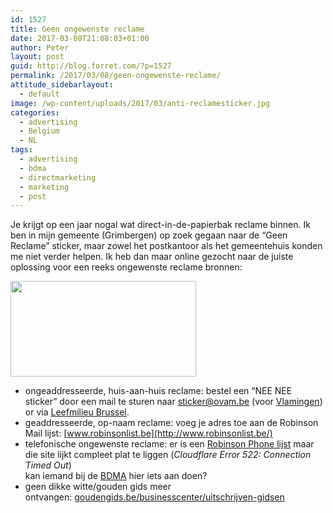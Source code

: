 ```yaml
---
id: 1527
title: Geen ongewenste reclame
date: 2017-03-08T21:08:03+01:00
author: Peter
layout: post
guid: http://blog.forret.com/?p=1527
permalink: /2017/03/08/geen-ongewenste-reclame/
attitude_sidebarlayout:
  - default
image: /wp-content/uploads/2017/03/anti-reclamesticker.jpg
categories:
  - advertising
  - Belgium
  - NL
tags:
  - advertising
  - bdma
  - directmarketing
  - marketing
  - post
---
```

Je krijgt op een jaar nogal wat direct-in-de-papierbak reclame binnen. Ik ben in mijn gemeente (Grimbergen) op zoek gegaan naar de &#8220;Geen Reclame&#8221; sticker, maar zowel het postkantoor als het gemeentehuis konden me niet verder helpen. Ik heb dan maar online gezocht naar de juiste oplossing voor een reeks ongewenste reclame bronnen:

[<img  class="alignnone size-full wp-image-1528" src="http://blog.forret.com/wp-content/uploads/2017/03/anti-reclamesticker.jpg" alt="" width="297" height="153" />](http://blog.forret.com/wp-content/uploads/2017/03/anti-reclamesticker.jpg)

  * ongeaddresseerde, huis-aan-huis reclame: bestel een &#8220;NEE NEE sticker&#8221; door een mail te sturen naar <sticker@ovam.be> (voor [Vlamingen](http://www.ovam.be/papier-karton)) or via [Leefmilieu Brussel](http://www.leefmilieu.brussels/themas/afval-grondstof/mijn-afval/reclame-weigeren-uw-recht).
  * geaddresseerde, op-naam reclame: voeg je adres toe aan de Robinson Mail lijst: [www.robinsonlist.be](http://www.robinsonlist.be/)
  * telefonische ongewenste reclame: er is een [Robinson Phone lijst](https://bel-me-niet-meer.be/) maar die site lijkt compleet plat te liggen (_Cloudflare Error 522: Connection Timed Out_)  
    kan iemand bij de [BDMA](http://bdma.be/) hier iets aan doen?
  * geen dikke witte/gouden gids meer ontvangen: [goudengids.be/businesscenter/uitschrijven-gidsen](http://www.goudengids.be/businesscenter/uitschrijven-gidsen)